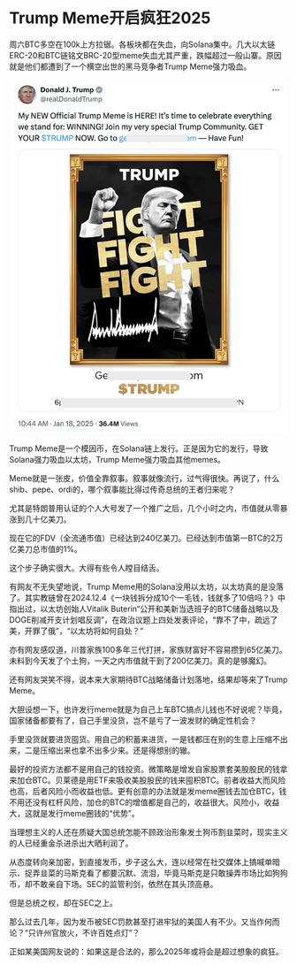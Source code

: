# Trump Meme开启疯狂2025

周六BTC多空在100k上方拉锯。各板块都在失血，向Solana集中。几大以太链ERC-20和BTC链铭文BRC-20型meme失血尤其严重，跌幅超过一般山寨。原因就是他们都遭到了一个横空出世的黑马竞争者Trump Meme强力吸血。

![](2025-01-18-A01.png)

Trump Meme是一个模因币，在Solana链上发行。正是因为它的发行，导致Solana强力吸血以太坊，Trump Meme强力吸血其他memes。

Meme就是一张皮，价值全靠叙事。叙事就像流行，过气得很快。再说了，什么shib、pepe、ordi的，哪个叙事能比得过传奇总统的王者归来呢？

尤其是特朗普用认证的个人大号发了一个推广之后，几个小时之内，市值就从零暴涨到几十亿美刀。

现在它的FDV（全流通市值）已经达到240亿美刀。已经达到市值第一BTC的2万亿美刀总市值的1%。

这个步子确实很大。大得有些令人瞠目结舌。

有网友不无失望地说，Trump Meme用的Solana没用以太坊，以太坊真的是没落了。其实教链曾在2024.12.4《一块钱拆分成10个一毛钱，钱就多了10倍吗？》中指出过，以太坊创始人Vitalik Buterin“公开和美新当选班子的BTC储备战略以及DOGE削减开支计划唱反调”，在政治议题上四处发表评论，“靠不了中，疏远了美，开罪了俄”，“以太坊将如何自处？”

亦有网友感叹道，川普家族100多年三代打拼，家族财富好不容易攒到65亿美刀。未料到今天发了个土狗，一天之内市值就干到了200亿美刀。真的是够魔幻。

还有网友哭笑不得，说本来大家期待BTC战略储备计划落地，结果却等来了Trump Meme。

大胆设想一下，也许发行meme就是为自己上车BTC搞点儿钱也不好说呢？毕竟，国家储备都要有了，自己手里没货，岂不是亏了一波发财的确定性机会？

手里没货就要进货囤货。用自己的积蓄来进货，一是钱都压在别的生意上压缩不出来，二是压缩出来也拿不出多少来。还是得想别的辙。

最好的投资方法都不是用自己的钱投资。微策略是增发自家股票套美股股民的钱拿来加仓BTC。贝莱德是用ETF来吸收美股股民的钱来囤积BTC。前者收益大而风险也高，后者风险小而收益也低。更有创意的办法就是发meme圈钱去加仓BTC，钱不用还没有杠杆风险，加仓的BTC的增值都是自己的，收益很大。风险小，收益大，这就是发行meme圈钱的“优势”。

当理想主义的人还在质疑大国总统怎能不顾政治形象发土狗币割韭菜时，现实主义的人已经重金杀进杀出大晒利润了。

从态度转向亲加密，到直接发币，步子这么大，连以经常在社交媒体上搞喊单暗示、捉弄韭菜的马斯克看了都要沉默、流泪，毕竟马斯克是只敢操弄市场比如狗狗币，却不敢亲自下场。SEC的监管利剑，依然在其头顶高悬。

但是总统之权，却在SEC之上。

那么过去几年，因为发币被SEC罚款甚至打进牢狱的美国人有不少。又当作何而论？“只许州官放火，不许百姓点灯”？

正如某美国网友说的：如果这是合法的，那么2025年或将会是超过想象的疯狂。
